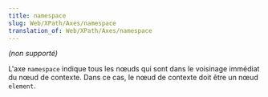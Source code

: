 ```yaml
---
title: namespace
slug: Web/XPath/Axes/namespace
translation_of: Web/XPath/Axes/namespace
---
```

_(non supporté)_

L'axe `namespace` indique tous les nœuds qui sont dans le voisinage immédiat du nœud de contexte. Dans ce cas, le nœud de contexte doit être un nœud `element`.
